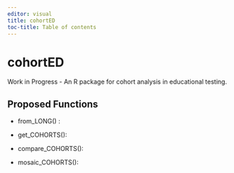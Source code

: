 ```yaml
---
editor: visual
title: cohortED
toc-title: Table of contents
---
```


# cohortED

Work in Progress - An R package for cohort analysis in educational
testing.

## Proposed Functions

-   from_LONG() :

-   get_COHORTS():

-   compare_COHORTS():

-   mosaic_COHORTS():
